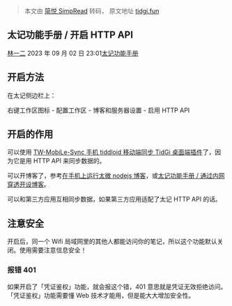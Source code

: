 > 本文由 [简悦 SimpRead](http://ksria.com/simpread/) 转码， 原文地址 [tidgi.fun](https://tidgi.fun/%E5%A4%AA%E8%AE%B0%E5%8A%9F%E8%83%BD%E6%89%8B%E5%86%8C%2F%E5%BC%80%E5%90%AF%20HTTP%20API)

太记功能手册 / 开启 HTTP API
--------------------

[林一二](%E6%9E%97%E4%B8%80%E4%BA%8C) 2023 年 09 月 02 日 23:01[太记功能手册](%E5%A4%AA%E8%AE%B0%E5%8A%9F%E8%83%BD%E6%89%8B%E5%86%8C)

开启方法
----

在太记侧边栏上：

右键工作区图标 - 配置工作区 - 博客和服务器设置 - 启用 HTTP API

开启的作用
-----

可以使用 [TW-MobiLe-Sync 手机 tiddloid 移动端同步 TidGi 桌面端插件](https://tw-cn.netlify.app/#TW-MobiLe-Sync%E6%89%8B%E6%9C%BAtiddloid%E7%A7%BB%E5%8A%A8%E7%AB%AF%E5%90%8C%E6%AD%A5TidGi%E6%A1%8C%E9%9D%A2%E7%AB%AF%E6%8F%92%E4%BB%B6)了，因为它是用 HTTP API 来同步数据的。

可以开博客了，参考[在手机上运行太微 nodejs 博客](https://wiki.onetwo.ren/%E5%9C%A8%E6%89%8B%E6%9C%BA%E4%B8%8A%E8%BF%90%E8%A1%8C%E5%A4%AA%E5%BE%AEnodejs%E5%8D%9A%E5%AE%A2)，或[太记功能手册 / 通过内网穿透开设博客](%E5%A4%AA%E8%AE%B0%E5%8A%9F%E8%83%BD%E6%89%8B%E5%86%8C%2F%E9%80%9A%E8%BF%87%E5%86%85%E7%BD%91%E7%A9%BF%E9%80%8F%E5%BC%80%E8%AE%BE%E5%8D%9A%E5%AE%A2)。

可以和第三方应用互相同步数据，如果第三方应用适配了太记 HTTP API 的话。

注意安全
----

开启后，同一个 Wifi 局域网里的其他人都能访问你的笔记，所以这个功能默认关闭。使用需要注意信息安全！

### 报错 401

如果开启了「凭证鉴权」功能，就会报这个错，401 意思就是凭证无效拒绝访问。「凭证鉴权」功能需要懂 Web 技术才能用，但是能大大增加安全性。